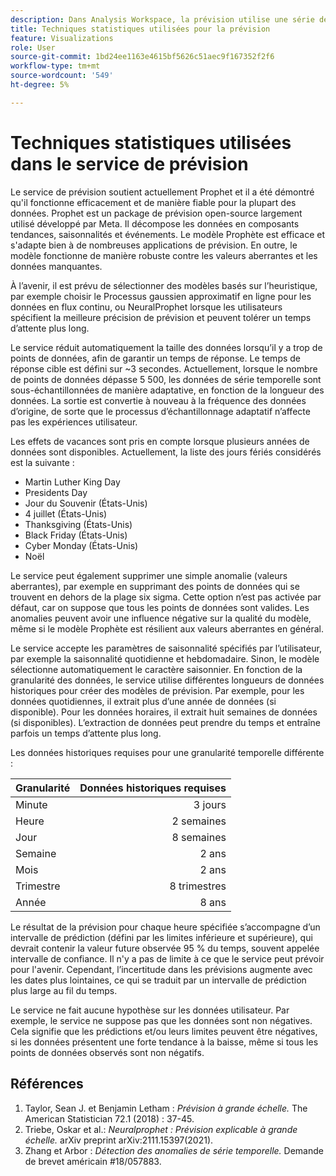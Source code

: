 ```yaml
---
description: Dans Analysis Workspace, la prévision utilise une série de techniques statistiques avancées pour déterminer les valeurs de prévision.
title: Techniques statistiques utilisées pour la prévision
feature: Visualizations
role: User
source-git-commit: 1bd24ee1163e4615bf5626c51aec9f167352f2f6
workflow-type: tm+mt
source-wordcount: '549'
ht-degree: 5%

---
```



# Techniques statistiques utilisées dans le service de prévision

Le service de prévision soutient actuellement Prophet et il a été démontré qu&#39;il fonctionne efficacement et de manière fiable pour la plupart des données. Prophet est un package de prévision open-source largement utilisé développé par Meta. Il décompose les données en composants tendances, saisonnalités et événements. Le modèle Prophète est efficace et s&#39;adapte bien à de nombreuses applications de prévision. En outre, le modèle fonctionne de manière robuste contre les valeurs aberrantes et les données manquantes.

À l’avenir, il est prévu de sélectionner des modèles basés sur l’heuristique, par exemple choisir le Processus gaussien approximatif en ligne pour les données en flux continu, ou NeuralProphet lorsque les utilisateurs spécifient la meilleure précision de prévision et peuvent tolérer un temps d’attente plus long.

Le service réduit automatiquement la taille des données lorsqu’il y a trop de points de données, afin de garantir un temps de réponse. Le temps de réponse cible est défini sur ~3 secondes. Actuellement, lorsque le nombre de points de données dépasse 5 500, les données de série temporelle sont sous-échantillonnées de manière adaptative, en fonction de la longueur des données. La sortie est convertie à nouveau à la fréquence des données d’origine, de sorte que le processus d’échantillonnage adaptatif n’affecte pas les expériences utilisateur.

Les effets de vacances sont pris en compte lorsque plusieurs années de données sont disponibles. Actuellement, la liste des jours fériés considérés est la suivante :

* Martin Luther King Day
* Presidents Day
* Jour du Souvenir (États-Unis)
* 4 juillet (États-Unis)
* Thanksgiving (États-Unis)
* Black Friday (États-Unis)
* Cyber Monday (États-Unis)
* Noël

Le service peut également supprimer une simple anomalie (valeurs aberrantes), par exemple en supprimant des points de données qui se trouvent en dehors de la plage six sigma. Cette option n’est pas activée par défaut, car on suppose que tous les points de données sont valides. Les anomalies peuvent avoir une influence négative sur la qualité du modèle, même si le modèle Prophète est résilient aux valeurs aberrantes en général.

Le service accepte les paramètres de saisonnalité spécifiés par l’utilisateur, par exemple la saisonnalité quotidienne et hebdomadaire. Sinon, le modèle sélectionne automatiquement le caractère saisonnier. En fonction de la granularité des données, le service utilise différentes longueurs de données historiques pour créer des modèles de prévision. Par exemple, pour les données quotidiennes, il extrait plus d’une année de données (si disponible). Pour les données horaires, il extrait huit semaines de données (si disponibles). L’extraction de données peut prendre du temps et entraîne parfois un temps d’attente plus long.

Les données historiques requises pour une granularité temporelle différente :

| Granularité | Données historiques requises |
|---|--:|
| Minute | 3 jours |
| Heure  | 2 semaines |
| Jour | 8 semaines |
| Semaine | 2 ans |
| Mois | 2 ans |
| Trimestre | 8 trimestres |
| Année | 8 ans |


Le résultat de la prévision pour chaque heure spécifiée s’accompagne d’un intervalle de prédiction (défini par les limites inférieure et supérieure), qui devrait contenir la valeur future observée 95 % du temps, souvent appelée intervalle de confiance. Il n&#39;y a pas de limite à ce que le service peut prévoir pour l&#39;avenir. Cependant, l’incertitude dans les prévisions augmente avec les dates plus lointaines, ce qui se traduit par un intervalle de prédiction plus large au fil du temps.

Le service ne fait aucune hypothèse sur les données utilisateur. Par exemple, le service ne suppose pas que les données sont non négatives. Cela signifie que les prédictions et/ou leurs limites peuvent être négatives, si les données présentent une forte tendance à la baisse, même si tous les points de données observés sont non négatifs.


## Références

1. Taylor, Sean J. et Benjamin Letham : *Prévision à grande échelle.* The American Statistician 72.1 (2018) : 37-45.
1. Triebe, Oskar et al.: *Neuralprophet : Prévision explicable à grande échelle.* arXiv preprint arXiv:2111.15397(2021).
1. Zhang et Arbor : *Détection des anomalies de série temporelle.* Demande de brevet américain #18/057883.

